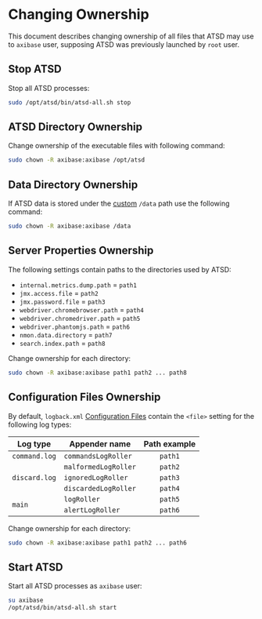 # Changing Ownership

This document describes changing ownership of all files that ATSD may use to `axibase` user, supposing ATSD was previously launched by `root` user.

## Stop ATSD

Stop all ATSD processes:

```bash
sudo /opt/atsd/bin/atsd-all.sh stop
```

## ATSD Directory Ownership

Change ownership of the executable files with following command:

```bash
sudo chown -R axibase:axibase /opt/atsd
```

## Data Directory Ownership

If ATSD data is stored under the [custom](changing-data-directory.md#changing-the-directory-where-data-is-stored) `/data` path use the following command:

```bash
sudo chown -R axibase:axibase /data
```

## Server Properties Ownership

The following settings contain paths to the directories used by ATSD:

* `internal.metrics.dump.path` = `path1`
* `jmx.access.file` = `path2`
* `jmx.password.file` = `path3`
* `webdriver.chromebrowser.path` = `path4`
* `webdriver.chromedriver.path` = `path5`
* `webdriver.phantomjs.path` = `path6`
* `nmon.data.directory` = `path7`
* `search.index.path` = `path8`

Change ownership for each directory:

```bash
sudo chown -R axibase:axibase path1 path2 ... path8
```

## Configuration Files Ownership

By default, `logback.xml` [Configuration Files](editing-configuration-files.md#editing-configuration-files) contain the `<file>` setting for the following log types:

<table>
  <thead>
    <tr>
      <th>Log type</th>
      <th>Appender name</th>
      <th>Path example</th>
    </tr>
  </thead>
  <tbody>
    <tr>
      <td><code>command.log</code></td>
      <td><code>commandsLogRoller</code></td>
      <td align="center"><code>path1</code></td>
    </tr>
    <tr>
      <td rowspan=3><code>discard.log</code></td>
      <td><code>malformedLogRoller</code></td>
      <td align="center"><code>path2</code></td>
    </tr>
    <tr>
      <td><code>ignoredLogRoller</code></td>
      <td align="center"><code>path3</code></td>
    </tr>
    <tr>
      <td><code>discardedLogRoller</code></td>
      <td align="center"><code>path4</code></td>
    </tr>
    <tr>
      <td rowspan=2><code>main</code></td>
      <td><code>logRoller</code></td>
      <td align="center"><code>path5</code></td>
    </tr>
    <tr>
      <td><code>alertLogRoller</code></td>
      <td align="center"><code>path6</code></td>
    </tr>
  </tbody>
</table>

Change ownership for each directory:

```bash
sudo chown -R axibase:axibase path1 path2 ... path6
```

## Start ATSD

Start all ATSD processes as `axibase` user:

```bash
su axibase
/opt/atsd/bin/atsd-all.sh start
```
